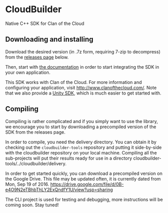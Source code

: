 # CloudBuilder
Native C++ SDK for Clan of the Cloud

## Downloading and installing

Download the desired version (in .7z form, requiring 7-zip to decompress) from the [releases page](https://github.com/clanofthecloud/cloudbuilder/releases) below.

Then, start with [the documentation](http://xtralifecloud.github.io/cloudbuilder/) in order to start integrating the SDK in your own application.

This SDK works with Clan of the Cloud. For more information and configuring your application, visit http://www.clanofthecloud.com/. Note that we also provide a [Unity SDK](https://github.com/clanofthecloud/unity-sdk), which is much easier to get started with.

## Compiling

Compiling is rather complicated and if you simply want to use the library, we encourage you to start by downloading a precompiled version of the SDK from the releases page.

In order to compile, you need the delivery directory. You can obtain it by checking out the `cloudbuilder-tools` repository and putting it side-by-side with the cloudbuilder repository on your local machine. Compiling all the sub-projects will put their results ready for use in a directory cloudbuilder-tools/../cloudbuilder/delivery.

In order to get started quickly, you can download a precompiled version on the Google Drive. This file may be updated often, it is currently dated from Mon, Sep 19 of 2016.
https://drive.google.com/file/d/0B-e4O9N2eTBhbThLY2ExQndfY1U/view?usp=sharing

The CLI project is used for testing and debugging, more instructions will be coming soon. Stay tuned!

